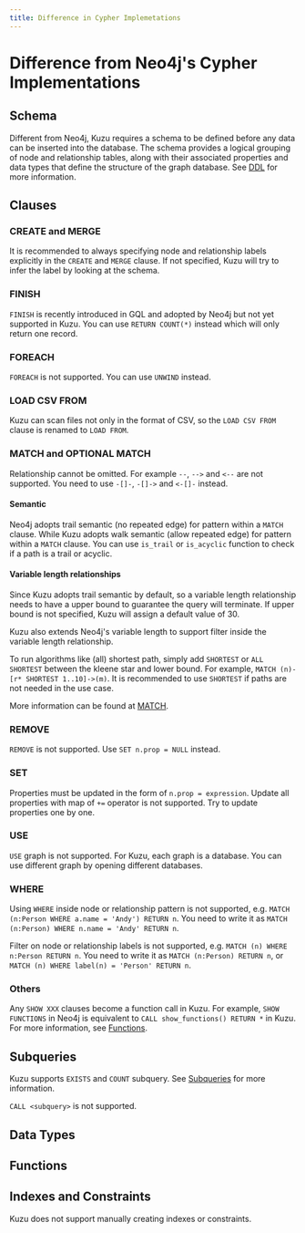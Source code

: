```yaml
---
title: Difference in Cypher Implemetations
---
```


# Difference from Neo4j's Cypher Implementations

## Schema 

Different from Neo4j, Kuzu requires a schema to be defined before any data can be inserted into the database. The schema provides a logical grouping of node and relationship tables, along with their associated properties and data types that define the structure of the graph database. See [DDL](/cypher/data-definition/create-table.md) for more information. 


## Clauses

### CREATE and MERGE

It is recommended to always specifying node and relationship labels explicitly in the `CREATE` and `MERGE` clause. If not specified, Kuzu will try to infer the label by looking at the schema.

### FINISH

`FINISH` is recently introduced in GQL and adopted by Neo4j but not yet supported in Kuzu. You can use `RETURN COUNT(*)` instead which will only return one record.

### FOREACH

`FOREACH` is not supported. You can use `UNWIND` instead.

### LOAD CSV FROM

Kuzu can scan files not only in the format of CSV, so the `LOAD CSV FROM` clause is renamed to `LOAD FROM`.

### MATCH and OPTIONAL MATCH

Relationship cannot be omitted. For example `--`, `-->` and `<--` are not supported. You need to use `-[]-`, `-[]->` and `<-[]-` instead.

#### Semantic

Neo4j adopts trail semantic (no repeated edge) for pattern within a `MATCH` clause. While Kuzu adopts walk semantic (allow repeated edge) for pattern within a `MATCH` clause. You can use `is_trail` or `is_acyclic` function to check if a path is a trail or acyclic.

#### Variable length relationships

Since Kuzu adopts trail semantic by default, so a variable length relationship needs to have a upper bound to guarantee the query will terminate. If upper bound is not specified, Kuzu will assign a default value of 30.

Kuzu also extends Neo4j's variable length to support filter inside the variable length relationship. 

To run algorithms like (all) shortest path, simply add `SHORTEST` or `ALL SHORTEST` between the kleene star and lower bound. For example,  `MATCH (n)-[r* SHORTEST 1..10]->(m)`. It is recommended to use `SHORTEST` if paths are not needed in the use case.

More information can be found at [MATCH](/cypher/query-clauses/match.md).

### REMOVE

`REMOVE` is not supported. Use `SET n.prop = NULL` instead.

### SET

Properties must be updated in the form of `n.prop = expression`. Update all properties with map of `+=` operator is not supported. Try to update properties one by one.

### USE

`USE` graph is not supported. For Kuzu, each graph is a database. You can use different graph by opening different databases.

### WHERE

Using `WHERE` inside node or relationship pattern is not supported, e.g. `MATCH (n:Person WHERE a.name = 'Andy') RETURN n`. You need to write it as `MATCH (n:Person) WHERE n.name = 'Andy' RETURN n`.

Filter on node or relationship labels is not supported, e.g. `MATCH (n) WHERE n:Person RETURN n`. You need to write it as `MATCH (n:Person) RETURN n`, or `MATCH (n) WHERE label(n) = 'Person' RETURN n`.

### Others

Any `SHOW XXX` clauses become a function call in Kuzu. For example, `SHOW FUNCTIONS` in Neo4j is equivalent to `CALL show_functions() RETURN *` in Kuzu. For more information, see [Functions](/cypher/query-clauses/call.md).

## Subqueries

Kuzu supports `EXISTS` and `COUNT` subquery. See [Subqueries](/cypher/subquery.md) for more information.

`CALL <subquery>` is not supported.

## Data Types

## Functions

## Indexes and Constraints

Kuzu does not support manually creating indexes or constraints.

